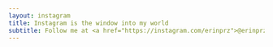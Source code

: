 ```yaml
---
layout: instagram
title: Instagram is the window into my world
subtitle: Follow me at <a href="https://instagram.com/erinprz">@erinprz</a> & <a href="https://instagram.com/fiercelycurious">@fiercelycurious</a>
---
```


